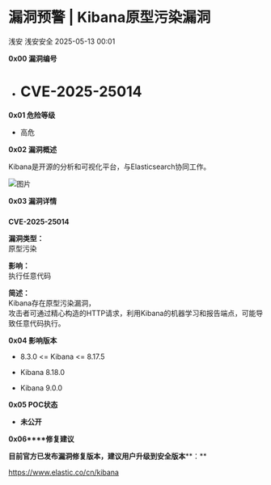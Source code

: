 #  漏洞预警 | Kibana原型污染漏洞   
浅安  浅安安全   2025-05-13 00:01  
  
**0x00 漏洞编号**  
- # CVE-2025-25014  
  
**0x01 危险等级**  
- 高危  
  
**0x02 漏洞概述**  
  
Kibana是开源的分析和可视化平台，与Elasticsearch协同工作。  
  
![图片](https://mmbiz.qpic.cn/sz_mmbiz_png/7stTqD182SVfia5ic72rVO3ibe89wGDHnaqsBptofD3BJaBpfty5dcsnKnFsFXI93EehqIYicibXtTib0V52zOxR9Scw/640?wx_fmt=png&from=appmsg&wxfrom=5&wx_lazy=1&wx_co=1&tp=webp "")  
  
**0x03 漏洞详情**  
###   
  
**CVE-2025-25014**  
  
**漏洞类型：**  
原型污染  
  
**影响：**  
执行任意代码  
  
**简述：**  
Kibana存在原型污染漏洞，  
攻击者可通过精心构造的HTTP请求，利用Kibana的机器学习和报告端点，可能导致任意代码执行。  
  
**0x04 影响版本**  
- 8.3.0 <= Kibana <= 8.17.5  
  
- Kibana 8.18.0  
  
- Kibana 9.0.0  
  
**0x05 POC状态**  
- **未公开**  
  
**0x06****修复建议**  
  
**目前官方已发布漏洞修复版本，建议用户升级到安全版本****：**  
  
https://www.elastic.co/cn/kibana  
  
  
  
